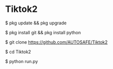 # Tiktok2




$ pkg update && pkg upgrade

$ pkg install git && pkg install python

$ git clone https://github.com/AUTOSAFE/Tiktok2

$ cd Tiktok2

$ python run.py

